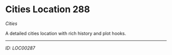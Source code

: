 # Cities Location 288

*Cities*

A detailed cities location with rich history and plot hooks.

---
*ID: LOC00287*